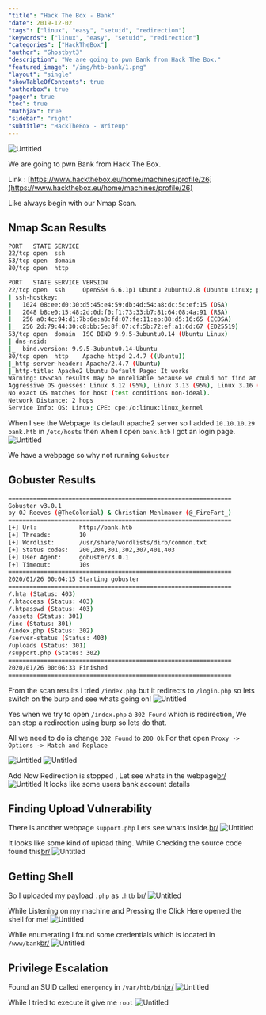```yaml
---
"title": "Hack The Box - Bank"
"date": 2019-12-02
"tags": ["linux", "easy", "setuid", "redirection"]
"keywords": ["linux", "easy", "setuid", "redirection"]
"categories": ["HackTheBox"]
"author": "Ghostbyt3"
"description": "We are going to pwn Bank from Hack The Box."
"featured_image": "/img/htb-bank/1.png"
"layout": "single"
"showTableOfContents": true
"authorbox": true
"pager": true
"toc": true
"mathjax": true
"sidebar": "right"
"subtitle": "HackTheBox - Writeup"
---
```



![Untitled](/img/htb-bank/1.png)

We are going to pwn Bank from Hack The Box.

Link : [https://www.hackthebox.eu/home/machines/profile/26](https://www.hackthebox.eu/home/machines/profile/26)


Like always begin with our Nmap Scan.

## Nmap Scan Results
```bash
PORT   STATE SERVICE
22/tcp open  ssh
53/tcp open  domain
80/tcp open  http

PORT   STATE SERVICE VERSION
22/tcp open  ssh     OpenSSH 6.6.1p1 Ubuntu 2ubuntu2.8 (Ubuntu Linux; protocol 2.0)
| ssh-hostkey: 
|   1024 08:ee:d0:30:d5:45:e4:59:db:4d:54:a8:dc:5c:ef:15 (DSA)
|   2048 b8:e0:15:48:2d:0d:f0:f1:73:33:b7:81:64:08:4a:91 (RSA)
|   256 a0:4c:94:d1:7b:6e:a8:fd:07:fe:11:eb:88:d5:16:65 (ECDSA)
|_  256 2d:79:44:30:c8:bb:5e:8f:07:cf:5b:72:ef:a1:6d:67 (ED25519)
53/tcp open  domain  ISC BIND 9.9.5-3ubuntu0.14 (Ubuntu Linux)
| dns-nsid: 
|_  bind.version: 9.9.5-3ubuntu0.14-Ubuntu
80/tcp open  http    Apache httpd 2.4.7 ((Ubuntu))
|_http-server-header: Apache/2.4.7 (Ubuntu)
|_http-title: Apache2 Ubuntu Default Page: It works
Warning: OSScan results may be unreliable because we could not find at least 1 open and 1 closed port
Aggressive OS guesses: Linux 3.12 (95%), Linux 3.13 (95%), Linux 3.16 (95%), Linux 3.18 (95%), Linux 3.2 - 4.9 (95%), Linux 3.8 - 3.11 (95%), Linux 4.4 (95%), Linux 4.2 (95%), Linux 4.8 (95%), ASUS RT-N56U WAP (Linux 3.4) (95%)
No exact OS matches for host (test conditions non-ideal).
Network Distance: 2 hops
Service Info: OS: Linux; CPE: cpe:/o:linux:linux_kernel
```

When I see the Webpage its default apache2 server so I added ``10.10.10.29 bank.htb`` in ``/etc/hosts`` then when I open ``bank.htb`` I got an login page.
![Untitled](/img/htb-bank/2.png)

We have a webpage so why not running ``Gobuster``

## Gobuster Results
```bash
===============================================================
Gobuster v3.0.1
by OJ Reeves (@TheColonial) & Christian Mehlmauer (@_FireFart_)
===============================================================
[+] Url:            http://bank.htb
[+] Threads:        10
[+] Wordlist:       /usr/share/wordlists/dirb/common.txt
[+] Status codes:   200,204,301,302,307,401,403
[+] User Agent:     gobuster/3.0.1
[+] Timeout:        10s
===============================================================
2020/01/26 00:04:15 Starting gobuster
===============================================================
/.hta (Status: 403)
/.htaccess (Status: 403)
/.htpasswd (Status: 403)
/assets (Status: 301)
/inc (Status: 301)
/index.php (Status: 302)
/server-status (Status: 403)
/uploads (Status: 301)
/support.php (Status: 302)
===============================================================
2020/01/26 00:06:33 Finished
===============================================================
```
From the scan results i tried ``/index.php`` but it redirects to ``/login.php`` so lets switch on the burp and see whats going on!
![Untitled](/img/htb-bank/3.png)

Yes when we try to open ``/index.php`` a ``302 Found`` which is redirection, We can stop a redirection using burp so lets do that.

All we need to do is change ``302 Found`` to ``200 Ok``
For that open `` Proxy -> Options -> Match and Replace ``

![Untitled](/img/htb-bank/4.png)
![Untitled](/img/htb-bank/5.png)

Add Now Redirection is stopped , Let see whats in the webpage[br/](br/)
![Untitled](/img/htb-bank/6.png)
It looks like some users bank account details

## Finding Upload Vulnerability

There is another webpage ``support.php`` Lets see whats inside.[br/](br/)
![Untitled](/img/htb-bank/7.png)

It looks like some kind of upload thing. While Checking the source code found this[br/](br/)
![Untitled](/img/htb-bank/8.png)

## Getting Shell

So I uploaded my payload ``.php`` as ``.htb`` [br/](br/)
![Untitled](/img/htb-bank/13.png)

While Listening on my machine and Pressing the Click Here opened the shell for me!
![Untitled](/img/htb-bank/9.png)

While enumerating I found some credentials which is located in ``/www/bank``[br/](br/)
![Untitled](/img/htb-bank/10.png)

## Privilege Escalation

Found an SUID called ``emergency`` in ``/var/htb/bin``[br/](br/)
![Untitled](/img/htb-bank/11.png)

While I tried to execute it give me ``root`` 
![Untitled](/img/htb-bank/12.png)






